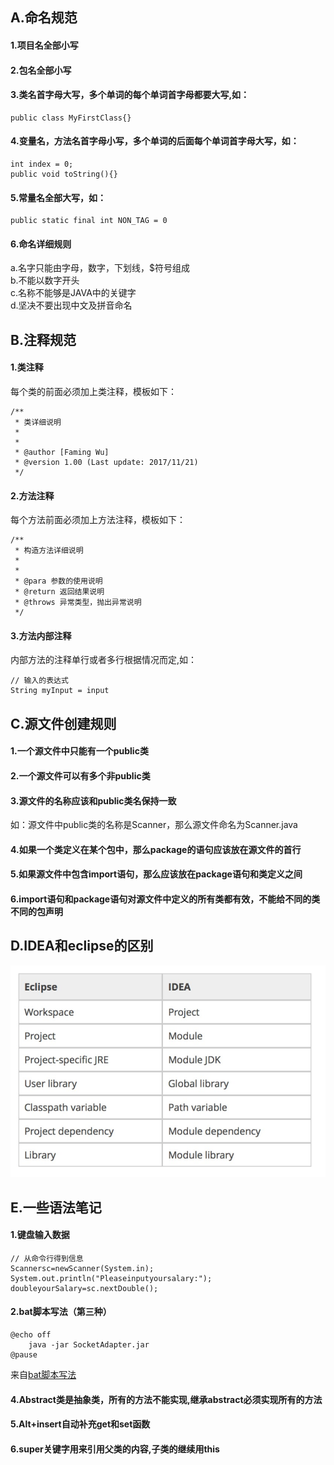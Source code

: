 ## A.命名规范
#### 1.项目名全部小写  
#### 2.包名全部小写  
#### 3.类名首字母大写，多个单词的每个单词首字母都要大写,如：  
```
public class MyFirstClass{}
```  
#### 4.变量名，方法名首字母小写，多个单词的后面每个单词首字母大写，如：  
 ```
int index = 0;  
public void toString(){}  
```
#### 5.常量名全部大写，如：  
```
public static final int NON_TAG = 0
```
#### 6.命名详细规则  
a.名字只能由字母，数字，下划线，$符号组成  
b.不能以数字开头  
c.名称不能够是JAVA中的关键字  
d.坚决不要出现中文及拼音命名  

## B.注释规范
#### 1.类注释  
每个类的前面必须加上类注释，模板如下：  
```
/**  
 * 类详细说明  
 *  
 *  
 * @author [Faming Wu]  
 * @version 1.00 (Last update: 2017/11/21)  
 */
 ```
#### 2.方法注释
每个方法前面必须加上方法注释，模板如下：  
```
/**  
 * 构造方法详细说明  
 *  
 *  
 * @para 参数的使用说明  
 * @return 返回结果说明  
 * @throws 异常类型，抛出异常说明  
 */
```
#### 3.方法内部注释
内部方法的注释单行或者多行根据情况而定,如：  
```
// 输入的表达式  
String myInput = input  
```

## C.源文件创建规则
#### 1.一个源文件中只能有一个public类
#### 2.一个源文件可以有多个非public类
#### 3.源文件的名称应该和public类名保持一致
如：源文件中public类的名称是Scanner，那么源文件命名为Scanner.java
#### 4.如果一个类定义在某个包中，那么package的语句应该放在源文件的首行
#### 5.如果源文件中包含import语句，那么应该放在package语句和类定义之间
#### 6.import语句和package语句对源文件中定义的所有类都有效，不能给不同的类不同的包声明

## D.IDEA和eclipse的区别
![difference](https://github.com/laofa/Java-note/blob/master/IDEAandECLIPSE.png)

## E.一些语法笔记
#### 1.键盘输入数据
```
// 从命令行得到信息
Scannersc=newScanner(System.in);  
System.out.println("Pleaseinputyoursalary:");  
doubleyourSalary=sc.nextDouble();  
````
#### 2.bat脚本写法（第三种）
```
@echo off  
    java -jar SocketAdapter.jar  
@pause  
```
来自[bat脚本写法](http://blog.csdn.net/futuredream2008/article/details/17142665)
#### 4.Abstract类是抽象类，所有的方法不能实现,继承abstract必须实现所有的方法
#### 5.Alt+insert自动补充get和set函数
#### 6.super关键字用来引用父类的内容,子类的继续用this

